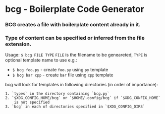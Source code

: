 # bcg - Boilerplate Code Generator
### BCG creates a file with boilerplate content already in it.
### Type of content can be specified or inferred from the file extension.

Usage:
`$ bcg FILE TYPE`
`FILE` is the filename to be geneareted,
`TYPE` is optional template name to use
e.g.:
* `$ bcg foo.py` - create `foo.py` using `py` template
* `$ bcg bar cpp` - create `bar` file using `cpp` template

bcg will look for templates in following directories (in order of importance):

	1. `types` in the directory containing `bcg.py`
	2. `$XDG_CONFIG_HOME/bcg` or `$HOME/.config/bcg` if `$XDG_CONFIG_HOME`
		is not specified
	3. `bcg` in each of directories specified in `$XDG_CONFIG_DIRS`
